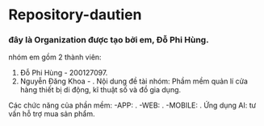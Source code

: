 # Repository-dautien
### đây là Organization được tạo bởi em, Đỗ Phi Hùng.
nhóm em gồm 2 thành viên:
1) Đỗ Phi Hùng - 200127097.
2) Nguyễn Đăng Khoa - .
Nội dung đề tài nhóm: Phầm mềm quản lí cửa hàng thiết bị di động, kĩ thuật số và đồ gia dụng.

Các chức năng của phần mềm:
-APP: .
-WEB: .
-MOBILE: .
Ứng dụng AI: tư vấn hỗ trợ mua sản phẩm.
